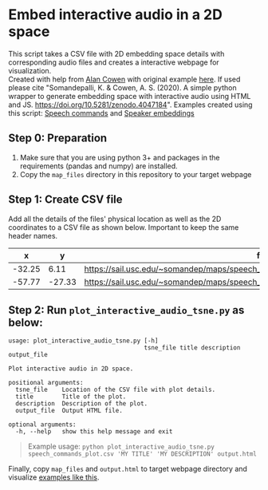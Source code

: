 # Embed interactive audio in a 2D space

This script takes a CSV file with 2D embedding space details with corresponding audio files and creates a interactive webpage for visualization.  
Created with help from [Alan Cowen](https://www.alancowen.com/bio) with original example [here](https://www.alancowen.com/music). If used please cite "Somandepalli, K. & Cowen, A. S. (2020). A simple python wrapper to generate embedding space with interactive audio using HTML and JS. https://doi.org/10.5281/zenodo.4047184". 
Examples created using this script: [Speech commands](https://sail.usc.edu/~somandep/maps/command_id_2.html) and [Speaker embeddings](https://sail.usc.edu/~somandep/maps/speaker_id.html)  

## Step 0: Preparation   
1. Make sure that you are using python 3+ and packages in the requirements (pandas and numpy) are installed.
2. Copy the `map_files` directory in this repository to your target webpage

## Step 1: Create CSV file  
Add all the details of the files' physical location as well as the 2D coordinates to a CSV file as shown below. Important to keep the same header names.  

| x      | y      | file                                                                                | label | class |
|--------|--------|-------------------------------------------------------------------------------------|-------|-------|
| -32.25 | 6.11   | https://sail.usc.edu/~somandep/maps/speech_commands_data/bed_652b3da7_nohash_2.wav  | bed   | 0     |
| -57.77 | -27.33 | https://sail.usc.edu/~somandep/maps/speech_commands_data/bird_e0344f60_nohash_1.wav | bird  | 1     |

## Step 2: Run `plot_interactive_audio_tsne.py` as below:
```
usage: plot_interactive_audio_tsne.py [-h]
                                      tsne_file title description output_file

Plot interactive audio in 2D space.

positional arguments:
  tsne_file    Location of the CSV file with plot details.
  title        Title of the plot.
  description  Description of the plot.
  output_file  Output HTML file.

optional arguments:
  -h, --help   show this help message and exit
```

> Example usage: `python plot_interactive_audio_tsne.py speech_commands_plot.csv 'MY TITLE' 'MY DESCRIPTION' output.html`

Finally, copy `map_files` and `output.html` to target webpage directory and visualize [examples like this](https://sail.usc.edu/~somandep/maps/command_id_2.html#modal).
